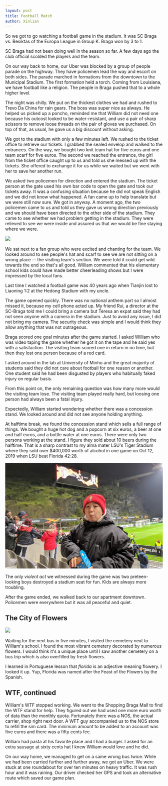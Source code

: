 ```yaml
---
layout: post
title: Football Match
author: Xinlian
---
```


So we got to go watching a football game in the stadium.  It was SC Braga vs. Besiktas of the Europa League in Group K.  Braga won by 3 to 1.

SC Braga had not been doing well in the season so far.  A few days ago the club official scolded the players and the team.  

On our way back to home, our Uber was blocked by a group of people parade on the highway.  They have policemen lead the way and escort on both sides.  The parade marched in formations from the downtown to the Municipal Stadium.  The first formation held a torch.  Coming from Louisiana, we have football like a religion.  The people in Braga pushed that to a whole higher level.

The night was chilly.  We put on the thickest clothes we had and rushed to Trevo Da China for rain gears.  The boss was super nice as always.  He helped us picked up a poncho, reminded me that William did not need one because his outcost looked to be water-resistant, and use a pair of sharp scissors to remove loose threads on the pair of gloves we purchased.  On top of that, as usual, he gave us a big discount without asking.

We got to the stadium with only a few minutes left.  We rushed to the ticket office to retrieve our tickets.  I grabbed the sealed envelop and walked to the entrances.  On the way, we bought two knit team hat for five euros and one team scarf for five euros.  The second we reached the entrance, the girl from the ticket office caught up to us and told us she messed up with the tickets.  She offered to exchange it for us while we waited but we went with her to save her another run.

We asked two policemen for direction and entered the stadium.  The ticket person at the gate used his own bar code to open the gate and took our tickets away.  It was a confusing situation because he did not speak English and we did not know what happened.  A fan came up to help translate but we were still now sure.  We got in anyway.  A moment ago, the two policemen came to us and told us they gave us wrong direction previously and we should have been directed to the other side of the stadium.  They came to see whether we had problem getting in the stadium.  They were relieved to see we were inside and assured us that we would be fine staying where we were.

![](https://live.staticflickr.com/65535/49031145297_26c531f97a_z.jpg)

We sat next to a fan group who were excited and chanting for the team.  We looked around to see people's hat and scarf to see we are not sitting on a wrong place -- the visiting team's section.  We were told it could get wild towards the end so that's all good.  William commented that his elementary school kids could have made better cheerleading shows but I were impressed by the local fans. 

Last time I watched a football game was 40 years ago when Tianjin lost to Liaoning 1:2 at the Hedong Stadium with my uncle.

The game opened quickly.  There was no national anthem part so I almost missed it, because my cell phone acted up.  My friend Rui, a director at the SC-Braga told me I could bring a camera but Teresa an expat said they had not seen anyone with a camera in the stadium.  Just to avoid any issue, I did not bring my camera.  The security check was simple and I would think they allow anything that was not outrageous.

Braga scored one goal minutes after the game started.  I asked William who was video taping the game whether he got it on the tape and he said yes with a satisfaction.  The visiting team scored one in return in no time, but then they lost one person because of a red card.

I asked around in the lab at University of Minho and the great majority of students said they did not care about football for one reason or another.  One student said he had been disgusted by players who habitually faked injury on regular basis.

From this point on, the only remaining question was how many more would the visiting team lose.  The visiting team played really hard, but loosing one person had always been a fatal injury.

Expectedly, William started wondering whether there was a concession stand.  We looked around and did not see anyone holding anything.  

At halftime break, we found the concession stand which sells a full range of things.  We bought a huge hot dog and a popcorn at six euros, a beer at one and half euros, and a bottle water at one euros.  There were only two persons working at the stand.  I figure they sold about 10 beers during the halftime.  That is a sharp contrast to my alma mater LSU's Tiger Stadium where they sold over $400,000 worth of alcohol in one game on Oct 12, 2019 when LSU beat Florida 42:28.

![](/images/IMG_20191107_215252_1.jpg)

The only _violent act_ we witnessed during the game was two preteen-looking boys destroyed a stadium seat for fun.  Kids are always more troubling.

After the game ended, we walked back to our apartment downtown.  Policemen were everywhere but it was all peaceful and quiet.  

## The City of Flowers

![](https://live.staticflickr.com/65535/49032196343_9a2bab0c03_z.jpg)

Waiting for the next bus in five minutes, I visited the cemetery next to William's school.  I found the most vibrant cemetery decorated by numerous flowers.  I would think it's a unique place until I saw another cemetery on a bus trip which is also overfilled by fresh flowers.

I learned in Portuguese lesson that _florida_ is an adjective meaning flowery.  I looked it up.  Yup, Florida was named after the Feast of the Flowers by the Spanish.

## WTF, continued

William's WTF stopped working.  We went to the Shopping Braga Mall to find the WTF stand for help.  They figured out we had used one more euro worth of data than the monthly quota.  Fortunately there was a NOS, the actual carrier, shop right next door.  A WFT guy accompanied us to the NOS store to refill the sim card.  The minimum amount to be added to an account was five euros and there was a fifty cents fee.

William had pasta at his favorite place and I had a burger.  I asked for an extra sausage at sixty cents hat I knew William would love and he did.

On our way home, we managed to get on a same wrong bus twice.  While we had been carried further and further away, we got an Uber.  We were stuck at one roundabout for over ten minutes on heavy traffic.  It was rush hour and it was raining.  Our driver checked her GPS and took an alternative route which saved our game plan.  
